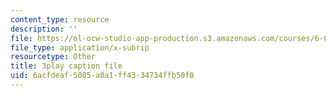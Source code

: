 ```yaml
---
content_type: resource
description: ''
file: https://ol-ocw-studio-app-production.s3.amazonaws.com/courses/6-004-computation-structures-spring-2017/6acfdeaf5085a0a1ff4334734ffb50f0_q38KAGAKORk.srt
file_type: application/x-subrip
resourcetype: Other
title: 3play caption file
uid: 6acfdeaf-5085-a0a1-ff43-34734ffb50f0
---
```

